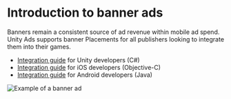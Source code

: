 # Introduction to banner ads
Banners remain a consistent source of ad revenue within mobile ad spend. Unity Ads supports banner Placements for all publishers looking to integrate them into their games. 

* [Integration guide](MonetizationBannerAdsUnity.md) for Unity developers (C#)
* [Integration guide](MonetizationBannerAdsIos.md) for iOS developers (Objective-C)
* [Integration guide](MonetizationBannerAdsAndroid.md) for Android developers (Java)

![Example of a banner ad](https://github.com/Applifier/unity-ads/wiki/monetization/BannerExample.png)